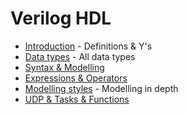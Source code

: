 # Verilog HDL

* [Introduction](/Verilog/introduction.md) - Definitions & Y's
* [Data types](/Verilog/data_types.md) - All data types
* [Syntax & Modelling](/Verilog/syntax.md)
* [Expressions & Operators](/Verilog/operators.md)
* [Modelling styles](/Verilog/modelling.md) - Modelling in depth
* [UDP & Tasks & Functions](/Verilog/other_topics.md)
